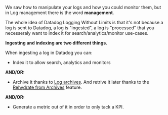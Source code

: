 We saw how to manipulate your logs and how you could monitor them, but in Log management there is the word **management**.

The whole idea of Datadog Logging Without Limits is that it's not because a log is sent to Datadog, a log is "ingested", a log is "processed" that you necesseraly want to index it for search/analytics/monitor use-cases.

**Ingesting and indexing are two different things.**

When ingesting a log in Datadog you can:

* Index it to allow search, analytics and monitors

**AND/OR:**

* Archive it thanks to [Log archives](https://docs.datadoghq.com/logs/archives/). And retrive it later thanks to the [Rehydrate from Archives](https://docs.datadoghq.com/logs/archives/rehydrating) feature.

**AND/OR:**

* Generate a metric out of it in order to only tack a KPI.

